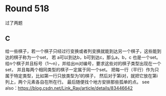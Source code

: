 # Round 518
过了两题

## C
给一些棋子，若一个棋子只经过行变换或者列变换就能到达另一个棋子，这些能到达的棋子称为一个set，
若 a可以到达b，b可到达c，那么a，b，c 也是一个set。
给n个棋子并且标号（1～n），并给出m对编号，要求这些对的棋子类型出现在一个set，
并且每两个相同类型的棋子一定属于同一个set。
把每一行（平行）作为只属于特定类型，比如第一行只放类型为1的棋子，
然后对于第i对，就把它放在第i列上，两个元素各自在所在行。
最后随便找个地方安排那些孤单的点。
see also：https://blog.csdn.net/Link_Ray/article/details/83446642
 
